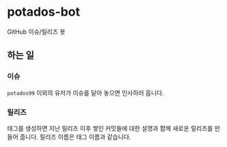 # potados-bot

GitHub 이슈/릴리즈 봇

## 하는 일

### 이슈

`potados99` 이외의 유저가 이슈를 달아 놓으면 인사하러 옵니다.

### 릴리즈

태그를 생성하면 지난 릴리즈 이후 쌓인 커밋들에 대한 설명과 함께 새로운 릴리즈를 만들어 줍니다. 릴리즈 이름은 태그 이름과 같습니다.

